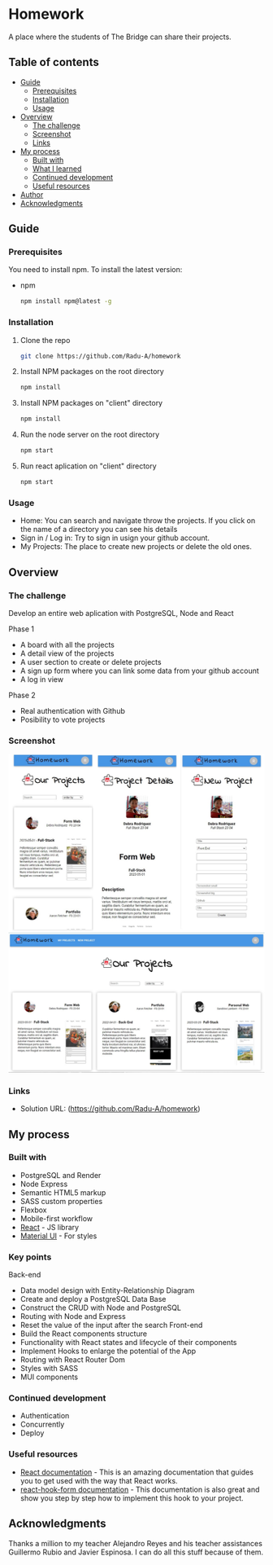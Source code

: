 # Homework

A place where the students of The Bridge can share their projects.

## Table of contents

- [Guide](#guide)
  - [Prerequisites](#prerequisites)
  - [Installation](#installation)
  - [Usage](#usage)
- [Overview](#overview)
  - [The challenge](#the-challenge)
  - [Screenshot](#screenshot)
  - [Links](#links)
- [My process](#my-process)
  - [Built with](#built-with)
  - [What I learned](#what-i-learned)
  - [Continued development](#continued-development)
  - [Useful resources](#useful-resources)
- [Author](#author)
- [Acknowledgments](#acknowledgments)

## Guide

### Prerequisites

You need to install npm. To install the latest version:

- npm
  ```sh
  npm install npm@latest -g
  ```

### Installation

1. Clone the repo
   ```sh
   git clone https://github.com/Radu-A/homework
   ```
2. Install NPM packages on the root directory
   ```sh
   npm install
   ```
3. Install NPM packages on "client" directory
   ```js
   npm install
   ```
4. Run the node server on the root directory
   ```js
   npm start
   ```
5. Run react aplication on "client" directory
   ```js
   npm start
   ```

### Usage

- Home: You can search and navigate throw the projects. If you click on the name of a directory you can see his details
- Sign in / Log in: Try to sign in usign your github account.
- My Projects: The place to create new projects or delete the old ones.

## Overview

### The challenge

Develop an entire web aplication with PostgreSQL, Node and React

Phase 1

- A board with all the projects
- A detail view of the projects
- A user section to create or delete projects
- A sign up form where you can link some data from your github account
- A log in view

Phase 2

- Real authentication with Github
- Posibility to vote projects

### Screenshot

![](./server/assets/screenshot-smartphone.jpg)
![](./server/assets/screenshot-desktop.jpg)

### Links

- Solution URL: (https://github.com/Radu-A/homework)

## My process

### Built with

- PostgreSQL and Render
- Node Express
- Semantic HTML5 markup
- SASS custom properties
- Flexbox
- Mobile-first workflow
- [React](https://reactjs.org/) - JS library
- [Material UI](https://mui.com/) - For styles

### Key points

Back-end

- Data model design with Entity-Relationship Diagram
- Create and deploy a PostgreSQL Data Base
- Construct the CRUD with Node and PostgreSQL
- Routing with Node and Express
- Reset the value of the input after the search
  Front-end
- Build the React components structure
- Functionality with React states and lifecycle of their components
- Implement Hooks to enlarge the potential of the App
- Routing with React Router Dom
- Styles with SASS
- MUI components

### Continued development

- Authentication
- Concurrently
- Deploy

### Useful resources

- [React documentation](https://es.react.dev/learn) - This is an amazing documentation that guides you to get used with the way that React works.
- [react-hook-form documentation](https://react-hook-form.com/get-started) - This documentation is also great and show you step by step how to implement this hook to your project.

## Acknowledgments

Thanks a million to my teacher Alejandro Reyes and his teacher assistances Guillermo Rubio and Javier Espinosa. I can do all this stuff because of them.
